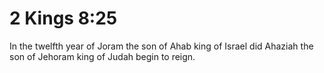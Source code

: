 # 2 Kings 8:25

In the twelfth year of Joram the son of Ahab king of Israel did Ahaziah the son of Jehoram king of Judah begin to reign.